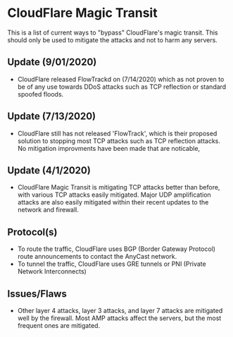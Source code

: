 # CloudFlare Magic Transit 
This is a list of current ways to "bypass" CloudFlare's magic transit. This should only be used to mitigate the attacks and not to harm any servers.

## Update (9/01/2020)
- CloudFlare released FlowTrackd on (7/14/2020) which as not proven to be of any use towards DDoS attacks such as TCP reflection or standard spoofed floods.

## Update (7/13/2020)
- CloudFlare still has not released 'FlowTrack', which is their proposed solution to stopping most TCP attacks such as TCP reflection attacks. No mitigation improvments have been made that are noticable,

## Update (4/1/2020)
- CloudFlare Magic Transit is mitigating TCP attacks better than before, with various TCP attacks easily mitigated. Major UDP amplification attacks are also easily mitigated within their recent updates to the network and firewall. 


## Protocol(s)
- To route the traffic, CloudFlare uses BGP (Border Gateway Protocol) route announcements to contact the AnyCast network.
- To tunnel the traffic, CloudFlare uses GRE tunnels or PNI (Private Network Interconnects)

## Issues/Flaws
- Other layer 4 attacks, layer 3 attacks, and layer 7 attacks are mitigated well by the firewall. Most AMP attacks affect the servers, but the most frequent ones are mitigated. 

